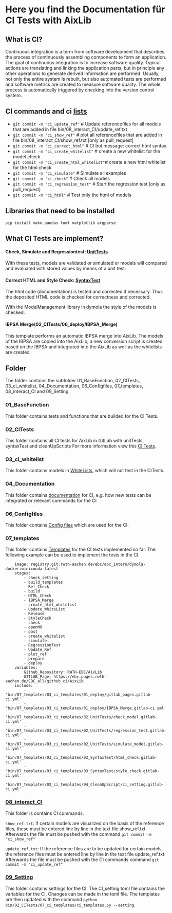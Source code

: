 # Here you find the Documentation für CI Tests with AixLib
## What is CI?

Continuous integration is a term from software development that describes the process of continuously assembling components to form an application. 
The goal of continuous integration is to increase software quality.
Typical actions are translating and linking the application parts, but in principle any other operations to generate derived information are performed. 
Usually, not only the entire system is rebuilt, but also automated tests are performed and software metrics are created to measure software quality. 
The whole process is automatically triggered by checking into the version control system.


## CI commands and ci [lists](08_interact_CI)

- `git commit -m "ci_update_ref"` 			# Update referencefiles for all models that are added in file bin/08_interact_CI/update_ref.txt  
- `git commit -m "ci_show_ref"`	  			# plot all referencefiles that are added in file bin/08_interact_CI/show_ref.txt [only as pull_request]
- `git commit -m "ci_correct_html"`     	# CI bot message: correct html syntax
- `git commit -m "ci_create_whitelist"` 	# create a new whitelist for the model check
- `git commit -m "ci_create_html_whitelist"`# create a new html whitelist for the html check
- `git commit -m "ci_simulate"` 	  		# Simulate all examples
- `git commit -m "ci_check"` 		  		# Check all models
- `git commit -m "ci_regression_test"` 		# Start the regression test [only as pull_request]
- `git commit -m "ci_html"` 				# Test only the html of models

## Libraries that need to be installed
`pip install mako pandas toml matplotlib argparse`
  

## What CI Tests are implement?
#### Check, Simulate and Regressiontest: [UnitTests](02_CITests/02_UnitTests)

With these tests, models are validated or simulated or models will  compared and evaluated with stored values by means of a unit test.

#### Correct HTML and Style Check: [SyntaxTest](02_CITests/03_SyntaxTests)

The html code (documentation) is tested and corrected if necessary. Thus the deposited HTML code is checked for correctness and corrected.

With the ModelManagement library in dymola the style of the models is checked. 

#### IBPSA Merge(02_CITests/06_deploy/IBPSA_Merge)
This template performs an automatic IBPSA merge into AixLib. The models of the IBPSA are copied into the AixLib, a new conversion script is created based on the IBPSA and integrated into the AixLib as well as the whitelists are created.

## Folder 
The folder contains the subfolder 01_BaseFunction, 02_CITests, 03_ci_whitelist, 04_Documentation, 06_Configfiles, 07_templates, 08_interact_CI and 09_Setting. 

### 01_BaseFunction
This folder contains tests and functions that are builded for the CI Tests. 

### 02_CITests
This folder contains all CI tests for AixLib in GitLab with unitTests, syntaxTest and cleanUpScripts
For more information view this [CI Tests](02_CITests).

### 03_ci_whitelist
This folder contains models in [WhiteLists](03_ci_whitelist), which will not test in the CITests.

### 04_Documentation
This folder contains [documentation](04_Documentation) for CI, e.g. how new tests can be integrated or relevant commands for the CI 

### 06_Configfiles

This folder contains [Config files](06_Configfiles) which are used for the CI. 

### 07_templates
This folder contains [Templates](07_templates/03_ci_templates) for the CI tests implemented so far. The following example can be used to implement the tests in the CI. 
			
		image: registry.git.rwth-aachen.de/ebc/ebc_intern/dymola-docker:miniconda-latest
		stages:
			- check_setting
			- build_templates
			- Ref_Check
			- build
			- HTML_Check
			- IBPSA_Merge
			- create_html_whitelist
			- Update_WhiteList
			- Release
			- StyleCheck
			- check
			- openMR
			- post
			- create_whitelist
			- simulate
			- RegressionTest
			- Update_Ref
			- plot_ref
			- prepare
			- deploy
		variables:
			Github_Repository: RWTH-EBC/AixLib
			GITLAB_Page: https://ebc.pages.rwth-aachen.de/EBC_all/github_ci/AixLib
		include:
			- 'bin/07_templates/03_ci_templates/01_deploy/gitlab_pages.gitlab-ci.yml'  
			- 'bin/07_templates/03_ci_templates/01_deploy/IBPSA_Merge.gitlab-ci.yml'  
			- 'bin/07_templates/03_ci_templates/02_UnitTests/check_model.gitlab-ci.yml'  
			- 'bin/07_templates/03_ci_templates/02_UnitTests/regression_test.gitlab-ci.yml'  
			- 'bin/07_templates/03_ci_templates/02_UnitTests/simulate_model.gitlab-ci.yml'  
			- 'bin/07_templates/03_ci_templates/03_SyntaxTest/html_check.gitlab-ci.yml'  
			- 'bin/07_templates/03_ci_templates/03_SyntaxTest/style_check.gitlab-ci.yml' 
			- 'bin/07_templates/03_ci_templates/04_CleanUpScript/ci_setting.gitlab-ci.yml'

### [08_interact_CI](08_interact_CI)

This folder is contains CI commands. 

`show_ref.txt`: If certain models are visualized on the basis of the reference files, these must be entered line by line in the text file show_ref.txt. Afterwards the file must be pushed with the command `git commit -m "ci_show_ref"`
 
`update_ref.txt`: If the reference files are to be updated for certain models, the reference files must be entered line by line in the text file update_ref.txt. Afterwards the file must be pushed with the CI commands command `git commit -m "ci_update_ref"`

### [09_Setting](09_Setting)

This folder contains settings for the CI. The CI_setting.toml file contains the variables for the CI. Changes can be made in the toml file. The templates are then updated with the command `python bin/02_CITests/07_ci_templates/ci_templates.py --setting`.

